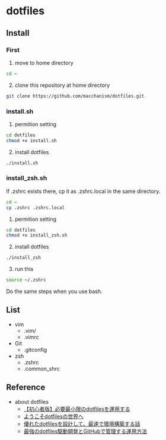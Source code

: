 # dotfiles

## Install
### First
1. move to home directory
```sh
cd ~
```

2. clone this repository at home directory
```sh
git clone https://github.com/macchanism/dotfiles.git
```

### install.sh
1. permition setting
```sh
cd dotfiles
chmod +x install.sh
```

2. install dotfiles
```sh
./install.sh
```

### install_zsh.sh
If .zshrc exists there, cp it as .zshrc.local in the same directory.
```sh
cd ~
cp .zshrc .zshrc.local
```

1. permition setting
```sh
cd dotfiles
chmod +x install_zsh.sh
```

2. install dotfiles
```sh
./install_zsh
```

3. run this
```sh
source ~/.zshrc
```

Do the same steps when you use bash.


## List
 - vim
     - .vim/
     - .vimrc
 - Git
     - .gitconfig
 - zsh
     - .zshrc
     - .common_shrc


## Reference
 - about dotfiles
     - [【初心者版】必要最小限のdotfilesを運用する](https://qiita.com/ganariya/items/d9adffc6535dfca6784b)
     - [ようこそdotfilesの世界へ](https://qiita.com/yutkat/items/c6c7584d9795799ee164)
     - [優れたdotfilesを設計して、最速で環境構築する話](https://qiita.com/b4b4r07/items/24872cdcbec964ce2178)
     - [最強のdotfiles駆動開発とGitHubで管理する運用方法](https://qiita.com/b4b4r07/items/b70178e021bef12cd4a2)
